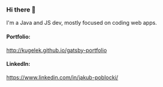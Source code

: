 ### Hi there 👋

I'm a Java and JS dev, mostly focused on coding web apps. 

#### Portfolio:
http://kugelek.github.io/gatsby-portfolio

#### LinkedIn:
https://www.linkedin.com/in/jakub-poblocki/



